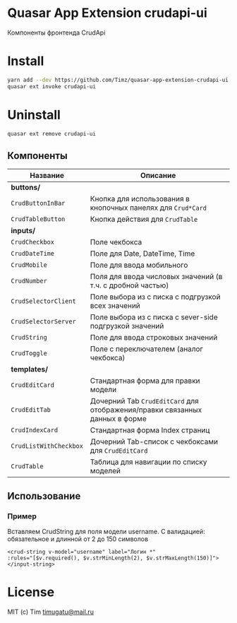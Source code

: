 # Quasar App Extension crudapi-ui
Компоненты фронтенда CrudApi

# Install
```bash
yarn add --dev https://github.com/Timz/quasar-app-extension-crudapi-ui
quasar ext invoke crudapi-ui
```

# Uninstall
```bash
quasar ext remove crudapi-ui
```

## Компоненты

| Название               | Описание                                                                     |
|------------------------|------------------------------------------------------------------------------|
| **buttons/**           |                                                                              |
| `CrudButtonInBar`      | Кнопка для использования в кнопочных панелях для `Crud*Card`                 |
| `CrudTableButton`      | Кнопка действия для `CrudTable`                                              |
| **inputs/**            |                                                                              |
| `CrudCheckbox`         | Поле чекбокса                                                                | 
| `CrudDateTime`         | Поле для Date, DateTime, Time                                                |
| `CrudMobile`           | Поле для ввода мобильного                                                    |
| `CrudNumber`           | Поля для ввода числовых значений (в т.ч. с дробной частью)                   |
| `CrudSelectorClient`   | Поле выбора из с писка с подгрузкой всех значений                            |
| `CrudSelectorServer`   | Поле выбора из с писка с sever-side подгрузкой значений                      |
| `CrudString`           | Поле для ввода строковых значений                                            |
| `CrudToggle`           | Поле с переключателем (аналог чекбокса)                                      |
| **templates/**         |                                                                              |
| `CrudEditCard`         | Стандартная форма для правки модели                                          |
| `CrudEditTab`          | Дочерний Tab `CrudEditCard` для отображения/правки связанных данных в форме  |
| `CrudIndexCard`        | Стандартная форма Index страниц                                              |
| `CrudListWithCheckbox` | Дочерний Tab-список с чекбоксами для `CrudEditCard`                          |
| `CrudTable`            | Таблица для навигации по списку моделей                                      |

## Использование
### Пример
Вставляем CrudString для поля модели username. С валидацией: обязательное и длинной от 2 до 150 символов
```vue 
<crud-string v-model="username" label="Логин *"
:rules="[$v.required(), $v.strMinLength(2), $v.strMaxLength(150)]">
</input-string>
```

# License
MIT (c) Tim <timugatu@mail.ru>
